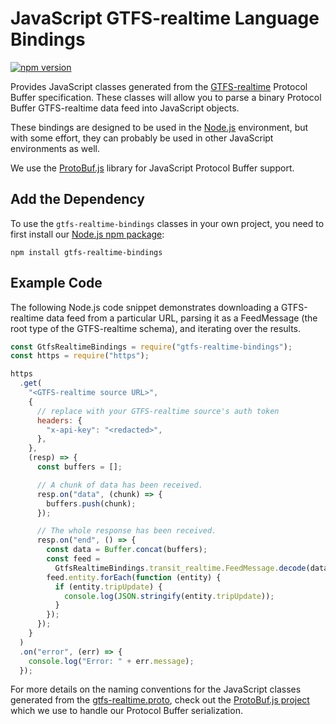 # JavaScript GTFS-realtime Language Bindings

[![npm version](https://badge.fury.io/js/gtfs-realtime-bindings.svg)](http://badge.fury.io/js/gtfs-realtime-bindings)

Provides JavaScript classes generated from the
[GTFS-realtime](https://github.com/google/transit/tree/master/gtfs-realtime) Protocol
Buffer specification.  These classes will allow you to parse a binary Protocol
Buffer GTFS-realtime data feed into JavaScript objects.

These bindings are designed to be used in the [Node.js](http://nodejs.org/)
environment, but with some effort, they can probably be used in other
JavaScript environments as well.

We use the [ProtoBuf.js](https://github.com/dcodeIO/ProtoBuf.js) library for
JavaScript Protocol Buffer support.

## Add the Dependency

To use the `gtfs-realtime-bindings` classes in your own project, you need to
first install our [Node.js npm package](https://www.npmjs.com/package/gtfs-realtime-bindings):

```
npm install gtfs-realtime-bindings
```

## Example Code

The following Node.js code snippet demonstrates downloading a GTFS-realtime
data feed from a particular URL, parsing it as a FeedMessage (the root type of
the GTFS-realtime schema), and iterating over the results.

```javascript
const GtfsRealtimeBindings = require("gtfs-realtime-bindings");
const https = require("https");

https
  .get(
    "<GTFS-realtime source URL>",
    {
      // replace with your GTFS-realtime source's auth token
      headers: {
        "x-api-key": "<redacted>",
      },
    },
    (resp) => {
      const buffers = [];

      // A chunk of data has been received.
      resp.on("data", (chunk) => {
        buffers.push(chunk);
      });

      // The whole response has been received.
      resp.on("end", () => {
        const data = Buffer.concat(buffers);
        const feed =
          GtfsRealtimeBindings.transit_realtime.FeedMessage.decode(data);
        feed.entity.forEach(function (entity) {
          if (entity.tripUpdate) {
            console.log(JSON.stringify(entity.tripUpdate));
          }
        });
      });
    }
  )
  .on("error", (err) => {
    console.log("Error: " + err.message);
  });
```

For more details on the naming conventions for the JavaScript classes generated
from the
[gtfs-realtime.proto](https://github.com/google/transit/blob/master/gtfs-realtime/proto/gtfs-realtime.proto),
check out the [ProtoBuf.js project](https://github.com/dcodeIO/ProtoBuf.js/wiki)
which we use to handle our Protocol Buffer serialization.
